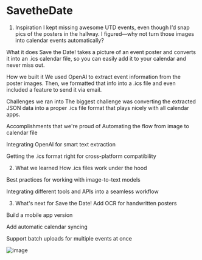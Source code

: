 # SavetheDate
1. Inspiration I kept missing awesome UTD events, even though I’d snap pics of the posters in the hallway. I figured—why not turn those images into calendar events automatically?

What it does Save the Date! takes a picture of an event poster and converts it into an .ics calendar file, so you can easily add it to your calendar and never miss out.

How we built it We used OpenAI to extract event information from the poster images. Then, we formatted that info into a .ics file and even included a feature to send it via email.

Challenges we ran into The biggest challenge was converting the extracted JSON data into a proper .ics file format that plays nicely with all calendar apps.

Accomplishments that we're proud of Automating the flow from image to calendar file

Integrating OpenAI for smart text extraction

Getting the .ics format right for cross-platform compatibility

2. What we learned How .ics files work under the hood

Best practices for working with image-to-text models

Integrating different tools and APIs into a seamless workflow

3. What's next for Save the Date! Add OCR for handwritten posters

Build a mobile app version

Add automatic calendar syncing

Support batch uploads for multiple events at once

![image](https://github.com/user-attachments/assets/4f91f07a-8302-4bd7-a6a7-85863dd4d845)

